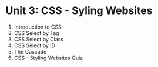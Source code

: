 # Unit 3: CSS - Syling Websites
1. Introduction to CSS
2. CSS Select by Tag
3. CSS Select by Class
4. CSS Select by ID
5. The Cascade
6. CSS - Styling Websites Quiz
